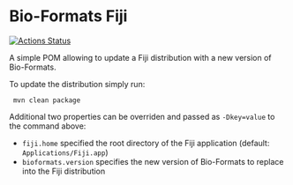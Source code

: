 Bio-Formats Fiji
================

[![Actions Status](https://github.com/ome/bio-formats-fiji/workflows/Maven/badge.svg)](https://github.com/ome/bio-formats-fiji/actions)


A simple POM allowing to update a Fiji distribution with a new version of
Bio-Formats.

To update the distribution simply run:

     mvn clean package

Additional two properties can be overriden and passed as `-Dkey=value` to
the command above:

- `fiji.home` specified the root directory of the Fiji application (default: `Applications/Fiji.app`)
- `bioformats.version` specifies the new version of Bio-Formats to replace into the Fiji distribution
